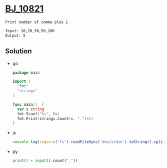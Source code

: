 # [BJ_10821](https://acmicpc.net/problem/10821)

```en
Print number of comma plus 1
```

```txt
Input: 10,20,30,50,100
Output: 5
```

## Solution

* go

  ```go
  package main

  import (
    "fmt"
    "strings"
  )

  func main()  {
    var s string
    fmt.Scanf("%s", &s)
    fmt.Print(strings.Count(s, ",")+1)
  }
  ```

* js

  ```js
  console.log(require('fs').readFileSync('dev/stdin').toString().split(',').length);
  ```

* py

  ```py
  print(1 + input().count(","))
  ```
